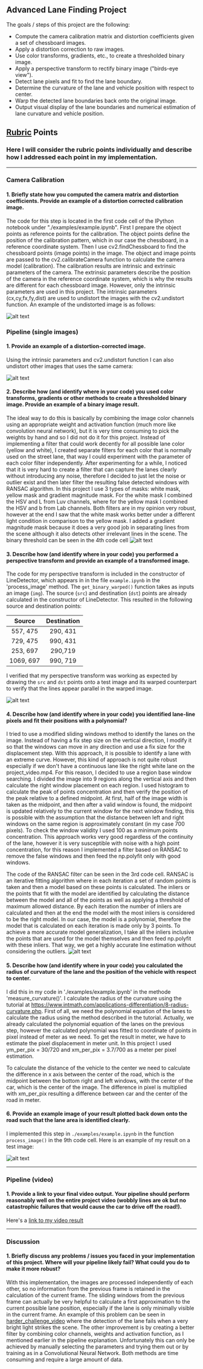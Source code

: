 ## Advanced Lane Finding Project

The goals / steps of this project are the following:

* Compute the camera calibration matrix and distortion coefficients given a set of chessboard images.
* Apply a distortion correction to raw images.
* Use color transforms, gradients, etc., to create a thresholded binary image.
* Apply a perspective transform to rectify binary image ("birds-eye view").
* Detect lane pixels and fit to find the lane boundary.
* Determine the curvature of the lane and vehicle position with respect to center.
* Warp the detected lane boundaries back onto the original image.
* Output visual display of the lane boundaries and numerical estimation of lane curvature and vehicle position.

[//]: # (Image References)

[image1]: ./examples/undistort_output.png "Undistorted"
[image2]: ./examples/-00446_s_undist.png "Road Transformed"
[image3]: ./examples/Figure_1-1.png "Binary Example"
[image4]: ./examples/warped_straight_lines.png "Warp Example"
[image5]: ./examples/Figure_2.png "Fit Visual"
[image6]: ./examples/example_output.jpg "Output"
[video1]: ./test_videos_output/project_video.mp4 "Video"

## [Rubric](https://review.udacity.com/#!/rubrics/571/view) Points

### Here I will consider the rubric points individually and describe how I addressed each point in my implementation.  

---

### Camera Calibration

#### 1. Briefly state how you computed the camera matrix and distortion coefficients. Provide an example of a distortion corrected calibration image.

The code for this step is located in the first code cell of the IPython notebook under "./examples/example.ipynb". First I prepare the object points as reference points for the calibration. The object points define the position
of the calibration pattern, which in our case the chessboard, in a reference coordinate system. Then I use cv2.findChessboard to find the chessboard points (image points) in the image. The object and image points are passed to
the cv2.calibrateCamera function to calculate the camera model (calibration). The calibration results are intrinsic and extrinsic parameters of the camera. The extrinsic parameters describe the position of the camera in the
reference coordinate system, which is why the results are different for each chessboard image. However, only the intrinsic parameters are used in this project. The intrinsic parameters (cx,cy,fx,fy,dist) are used to undistort
the images with the cv2.undistort function. An example of the undistorted image is as follows:

![alt text][image1]

### Pipeline (single images)

#### 1. Provide an example of a distortion-corrected image.

Using the intrinsic parameters and cv2.undistort function I can also undistort other images that uses the same camera:

![alt text][image2]

#### 2. Describe how (and identify where in your code) you used color transforms, gradients or other methods to create a thresholded binary image.  Provide an example of a binary image result.

The ideal way to do this is basically by combining the image color channels using an appropriate weight and activation function (much more like convolution neural network), but it is very time consuming to pick the weights by hand
and so I did not do it for this project. Instead of implementing a filter that could work decently for all possible lane color (yellow and white), I created separate filters for each color that is normally used on the street lane, that way I could
experiment with the parameter of each color filter independently. After experimenting for a while, I noticed that it is very hard to create a filter that can capture the lanes clearly without introducing any noise, therefore I
decided to just let the noise or outlier exist and then later filter the resulting false detected windows with RANSAC algorithm. In this project I use 3 types of masks: white mask, yellow mask and gradient magnitude mask. For the white mask I combined the HSV and
L from Luv channels, where for the yellow mask I combined the HSV and b from Lab channels. Both filters are in my opinion very robust, however at the end I saw that the white mask works better under a different light condition in
comparison to the yellow mask. I added a gradient magnitude mask because it does a very good job in separating lines from the scene although it also detects other irrelevant lines in the scene. The binary threshold can be seen in the 4th code cell
![alt text][image3]

#### 3. Describe how (and identify where in your code) you performed a perspective transform and provide an example of a transformed image.

The code for my perspective transform is included in the constructor of LineDetector, which appears in in the file `example.ipynb` in the 'process_image' method.
The `get_binary_warped()` function takes as inputs an image (`img`). The source (`src`) and destination (`dst`) points are already calculated in the constructor of LineDetector. This resulted in the following source and destination points:

| Source        | Destination   | 
|:-------------:|:-------------:| 
| 557, 475      | 290, 431      | 
| 729, 475      | 990, 431      |
| 253, 697      | 290,719       |
| 1069, 697     | 990, 719      |

I verified that my perspective transform was working as expected by drawing the `src` and `dst` points onto a test image and its warped counterpart to verify that the lines appear parallel in the warped image.

![alt text][image4]

#### 4. Describe how (and identify where in your code) you identified lane-line pixels and fit their positions with a polynomial?

I tried to use a modified sliding windows method to identify the lanes on the image. Instead of having a fix step size on the vertical direction, I modify it so that the windows can move in any direction and use a fix size for the displacement step.
With this approach, it is possible to identify a lane with an extreme curve. However, this kind of approach is not quite robust especially if we don't have a continuous lane like the right white lane on the project_video.mp4. For this reason, I decided
to use a region base window searching. I divided the image into 9 regions along the vertical axis and then calculate the right window placement on each region. I used histogram to calculate the peak of points concentration and then verify the position
of the peak relative to a defined midpoint. At first, half of the image width is taken as the midpoint, and then after a valid window is found, the midpoint is updated relatively to the current window for the next window finding, this is possible
with the assumption that the distance between left and right windows on the same region is approximately constant (in my case 700 pixels). To check the window validity I used 100 as a minimum points concentration. This approach works very good regardless
of the continuity of the lane, however it is very susceptible with noise with a high point concentration, for this reason I implemented a filter based on RANSAC to remove the false windows and then feed the np.polyfit only with good windows.

The code of the RANSAC filter can be seen in the 3rd code cell. RANSAC is an iterative fitting algorithm where in each iteration a set of random points is taken and then a model based on these points is calculated. The inliers or the points that fit with
the model are identified by calculating the distance between the model and all of the points as well as applying a threshold of maximum allowed distance. By each iteration the number of inliers are calculated and then at the end the model with the most inliers is
considered to be the right model. In our case, the model is a polynomial, therefore the model that is calculated on each iteration is made only by 3 points. To achieve a more accurate model generalization, I take all the inliers inclusive the points that are used for the model
themselves and then feed np.polyfit with these inliers. That way, we get a highly accurate line estimation without considering the outliers.
![alt text][image5]

#### 5. Describe how (and identify where in your code) you calculated the radius of curvature of the lane and the position of the vehicle with respect to center.

I did this in my code in './examples/example.ipynb' in the methode 'measure_curvature()'. I calculate the radius of the curvature using the tutorial at
https://www.intmath.com/applications-differentiation/8-radius-curvature.php. First of all, we need the polynomial equation of the lanes to calculate the radius using the method described in the tutorial. Actually, we already calculated
the polynomial equation of the lanes on the previous step, however the calculated polynomial was fitted to coordinate of points in pixel instead of meter as we need. To get the result in meter, we have to estimate the pixel displacement
in meter unit. In this project I used ym_per_pix = 30/720 and xm_per_pix = 3.7/700 as a meter per pixel estimation.

To calculate the distance of the vehicle to the center we need to calculate the difference in x axis between the center of the road, which is the midpoint between the bottom right and left windows, with the center of the car, which is
the center of the image. The difference in pixel is multiplied with xm_per_pix resulting a difference between car and the center of the road in meter.

#### 6. Provide an example image of your result plotted back down onto the road such that the lane area is identified clearly.

I implemented this step in `./examples/example.ipynb` in the function `process_image()` in the 9th code cell.  Here is an example of my result on a test image:

![alt text][image6]

---

### Pipeline (video)

#### 1. Provide a link to your final video output.  Your pipeline should perform reasonably well on the entire project video (wobbly lines are ok but no catastrophic failures that would cause the car to drive off the road!).

Here's a [link to my video result](./test_videos_output/project_video.mp4)

---

### Discussion

#### 1. Briefly discuss any problems / issues you faced in your implementation of this project.  Where will your pipeline likely fail?  What could you do to make it more robust?

With this implementation, the images are processed independently of each other, so no information from the previous frame is retained in the calculation of the current frame. The sliding windows from the previous frame can actually be very helpful
to calculate a first approximation to the current possible lane position, especially if the lane is only minimally visible in the current frame. An example of this problem can be seen in [harder_challenge_video](./test_videos_output/harder_challenge_video.mp4)
where the detection of the lane fails when a very bright light strikes the scene. The other improvement is by creating a better filter by combining color channels, weights and activation function, as I mentioned earlier in the pipeline explanation.
Unfortunately this can only be achieved by manually selecting the parameters and trying them out or by training as in a Convolutional Neural Network. Both methods are time consuming and require a large amount of data.
